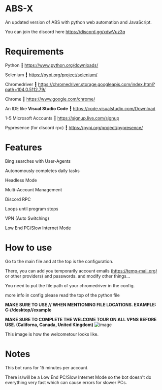 # ABS-X
An updated version of ABS with python web automation and JavaScript.

You can join the discord here https://discord.gg/xdwVuz3q

# Requirements

Python **┇** https://www.python.org/downloads/

Selenium **┇** https://pypi.org/project/selenium/

Chromedriver **┇** https://chromedriver.storage.googleapis.com/index.html?path=104.0.5112.79/

Chrome **┇** https://www.google.com/chrome/

An IDE like  **Visual Studio Code**  **┇** https://code.visualstudio.com/Download

1-5 Microsoft Accounts **┇** https://signup.live.com/signup

Pypresence (for discord rpc) **┇** https://pypi.org/project/pypresence/

# Features

Bing searches with User-Agents

Autonomously completes daily tasks

Headless Mode

Multi-Account Management

Discord RPC

Loops until program stops

VPN (Auto Switching)

Low End PC/Slow Internet Mode



# How to use

Go to the main file and at the top is the configuration.

There, you can add you temporarily account emails (https://temp-mail.org/ or other providers) and passwords. and modify other things...

You need to put the file path of your chromedriver in the config.

more info in config please read the top of the python file

**MAKE SURE TO USE // WHEN MENTIONING FILE LOCATIONS. EXAMPLE: C://desktop//example**

**MAKE SURE TO COMPLETE THE WELCOME TOUR ON ALL VPNS BEFORE USE. (Californa, Canada, United Kingdom)** ![image](https://user-images.githubusercontent.com/72956230/183970107-0f6b718d-1bd2-49f5-b9bc-523d6b00f796.png)

This image is how the welcometour looks like.

# Notes
This bot runs for 15 minutes per account.

There is/will be a Low End PC/Slow Internet Mode so the bot doesn't do everything very fast which can cause errors for slower PCs.
